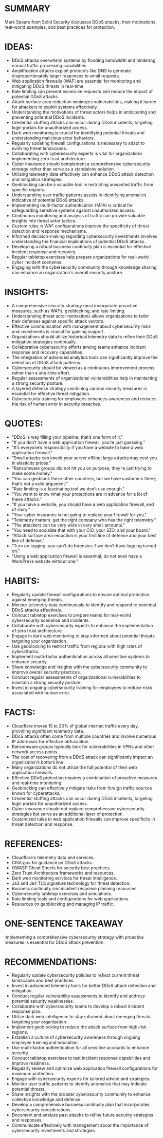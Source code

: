 # SUMMARY
Mark Spears from Solid Security discusses DDoS attacks, their motivations, real-world examples, and best practices for protection.

# IDEAS:
- DDoS attacks overwhelm systems by flooding bandwidth and hindering normal traffic processing capabilities.
- Amplification attacks exploit protocols like DNS to generate disproportionately larger responses to small requests.
- Web application firewalls (WAF) are essential for monitoring and mitigating DDoS threats in real-time.
- Rate limiting can prevent excessive requests and reduce the impact of potential DDoS attacks.
- Attack surface area reduction minimizes vulnerabilities, making it harder for attackers to exploit systems effectively.
- Understanding the motivations of threat actors helps in anticipating and preventing potential DDoS incidents.
- Credential stuffing attacks can occur during DDoS incidents, targeting login portals for unauthorized access.
- Dark web monitoring is crucial for identifying potential threats and understanding malicious actor behaviors.
- Regularly updating firewall configurations is necessary to adapt to evolving threat landscapes.
- Collaborating with cybersecurity experts is vital for organizations implementing zero trust architecture.
- Cyber insurance should complement a comprehensive cybersecurity strategy rather than serve as a standalone solution.
- Utilizing telemetry data effectively can enhance DDoS attack detection and mitigation strategies.
- Geoblocking can be a valuable tool in restricting unwanted traffic from specific regions.
- Understanding user traffic patterns assists in identifying anomalies indicative of potential DDoS attacks.
- Implementing multi-factor authentication (MFA) is critical for safeguarding sensitive systems against unauthorized access.
- Continuous monitoring and analysis of traffic can provide valuable insights into threat actor tactics.
- Custom rules in WAF configurations improve the specificity of threat detection and response mechanisms.
- Informed decision-making regarding cybersecurity investments involves understanding the financial implications of potential DDoS attacks.
- Developing a robust business continuity plan is essential for effective incident response and recovery.
- Regular tabletop exercises help prepare organizations for real-world cyber incident scenarios.
- Engaging with the cybersecurity community through knowledge sharing can enhance an organization's overall security posture.

# INSIGHTS:
- A comprehensive security strategy must incorporate proactive measures, such as WAFs, geoblocking, and rate limiting.
- Understanding threat actor motivations allows organizations to tailor their defenses against specific attack vectors.
- Effective communication with management about cybersecurity risks and investments is crucial for gaining support.
- Organizations should utilize historical telemetry data to refine their DDoS mitigation strategies continually.
- Collaborative cybersecurity efforts among teams enhance incident response and recovery capabilities.
- The integration of advanced analytics tools can significantly improve the detection of DDoS attack patterns.
- Cybersecurity should be viewed as a continuous improvement process rather than a one-time effort.
- Regular assessments of organizational vulnerabilities help in maintaining a strong security posture.
- A layered defense strategy combining various security measures is essential for effective threat mitigation.
- Cybersecurity training for employees enhances awareness and reduces the risk of human error in security breaches.

# QUOTES:
- "DDoS is way filling your pipeline; that’s one form of it."
- "If you don’t have a web application firewall, you’re just guessing."
- "It’s everyone’s responsibility if you have a website to have a web application firewall."
- "Small attacks can knock your server offline; large attacks may cost you in elasticity prices."
- "Ransomware groups did not hit you on purpose; they’re just trying to make some money."
- "You can geoblock these other countries, but we have customers there; that’s not a valid argument."
- "Rate limiting is a fascinating tool we don’t use enough."
- "You want to know what your protections are in advance for a lot of these attacks."
- "If you have a website, you should have a web application firewall, end of story."
- "Your cyber insurance is not going to replace your firewall for you."
- "Telemetry matters; get the right company who has the right telemetry."
- "The attackers can be very wide in very small amounts."
- "You need to socialize that with your CIO, your SZO, and your board."
- "Attack surface area reduction is your first line of defense and your best line of defense."
- "Turn on logging; you can’t do forensics if we don’t have logging turned on."
- "Using a web application firewall is essential; do not even have a WordPress website without one."

# HABITS:
- Regularly update firewall configurations to ensure optimal protection against emerging threats.
- Monitor telemetry data continuously to identify and respond to potential DDoS attacks effectively.
- Conduct tabletop exercises to prepare teams for real-world cybersecurity scenarios and incidents.
- Collaborate with cybersecurity experts to enhance the implementation of zero trust architecture.
- Engage in dark web monitoring to stay informed about potential threats targeting your organization.
- Use geoblocking to restrict traffic from regions with high rates of cyberattacks.
- Implement multi-factor authentication across all sensitive systems to enhance security.
- Share knowledge and insights with the cybersecurity community to improve overall security practices.
- Conduct regular assessments of organizational vulnerabilities to maintain a strong security posture.
- Invest in ongoing cybersecurity training for employees to reduce risks associated with human error.

# FACTS:
- Cloudflare moves 15 to 20% of global internet traffic every day, providing significant telemetry data.
- DDoS attacks often come from multiple countries and involve numerous IP addresses for effective obfuscation.
- Ransomware groups typically look for vulnerabilities in VPNs and other network access points.
- The cost of recovering from a DDoS attack can significantly impact an organization’s bottom line.
- Many organizations do not utilize the full potential of their web application firewalls.
- Effective DDoS protection requires a combination of proactive measures and real-time monitoring.
- Geoblocking can effectively mitigate risks from foreign traffic sources known for cyberattacks.
- Credential stuffing attacks can occur during DDoS incidents, targeting login portals for unauthorized access.
- Cyber insurance should not replace comprehensive cybersecurity strategies but serve as an additional layer of protection.
- Customized rules in web application firewalls can improve specificity in threat detection and response.

# REFERENCES:
- Cloudflare's telemetry data and services.
- CISA.gov for guidance on DDoS attacks.
- OWASP Cheat Sheets for security best practices.
- Zero Trust Architecture frameworks and resources.
- Dark web monitoring services for threat intelligence.
- Ja3 and Ja4 TLS signature technology for threat detection.
- Business continuity and incident response planning resources.
- Cybersecurity tabletop exercises and simulations.
- Rate limiting tools and configurations for web applications.
- Resources on geoblocking and managing IP traffic.

# ONE-SENTENCE TAKEAWAY
Implementing a comprehensive cybersecurity strategy with proactive measures is essential for DDoS attack prevention.

# RECOMMENDATIONS:
- Regularly update cybersecurity policies to reflect current threat landscapes and best practices.
- Invest in advanced telemetry tools for better DDoS attack detection and mitigation.
- Conduct regular vulnerability assessments to identify and address potential security weaknesses.
- Collaborate with cybersecurity teams to develop a robust incident response plan.
- Utilize dark web intelligence to stay informed about emerging threats targeting your organization.
- Implement geoblocking to reduce the attack surface from high-risk regions.
- Establish a culture of cybersecurity awareness through ongoing employee training and education.
- Use multi-factor authentication for all sensitive accounts to enhance security.
- Conduct tabletop exercises to test incident response capabilities and improve readiness.
- Regularly review and optimize web application firewall configurations for maximum protection.
- Engage with cybersecurity experts for tailored advice and strategies.
- Monitor user traffic patterns to identify anomalies that may indicate potential threats.
- Share insights with the broader cybersecurity community to enhance collective knowledge and defense.
- Develop a comprehensive business continuity plan that incorporates cybersecurity considerations.
- Document and analyze past attacks to refine future security strategies and responses.
- Communicate effectively with management about the importance of cybersecurity investments and strategies.